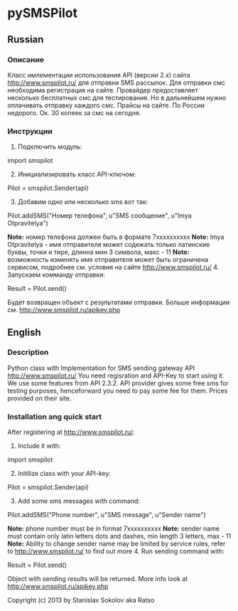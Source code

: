 # pySMSPilot

## Russian

### Описание

Класс имлементации использования API (версии 2.x) сайта http://www.smspilot.ru/ для отправки SMS рассылок.
Для отправки смс необходима регистрация на сайте. Провайдер предоставляет несколько бесплатных смс для тестирования. Но в дальнейшем нужно оплачивать отправку каждого смс. Прайсы на сайте. По России недорого. Ок. 30 копеек за смс на сегодня.

### Инструкции

1. Подключить модуль:

import smspilot

2. Инициализировать класс API-ключом:

Pilot = smspilot.Sender(api)

3. Добавим одно или несколько sms вот так:

Pilot.addSMS("Номер телефона", u"SMS сообщение", u"Imya Otpravitelya")

**Note:** номер телефона должен быть в формате 7xxxxxxxxxx
**Note:** Imya Otpravitelya - имя отправителя может содежать только латинские буквы, точки и тире, длинна мин 3 символа, макс - 11
**Note:** возможность изменять имя отправителя может быть ограничена сервисом, подробнее см. условия на сайте http://www.smspilot.ru/
4. Запускаем комманду отправки:

Result = Pilot.send()

Будет возвращен объект с результатами отправки. Больше информации см. <http://www.smspilot.ru/apikey.php>

## English

### Description

Python class with Implementation for SMS sending gateway API <http://www.smspilot.ru/>
You need regisration and API-Key to start using it. We use some features from API 2.3.2.
API provider gives some free sms for testing purposes, henceforward you need to pay some
fee for them. Prices provided on their site.

### Installation ang quick start

After registering at <http://www.smspilot.ru/>:
1. Include it with:

import smspilot

2. Initilize class with your API-key:

Pilot = smspilot.Sender(api)

3. Add some sms messages with command:

Pilot.addSMS("Phone number", u"SMS message", u"Sender name")

**Note:** phone number must be in format 7xxxxxxxxxx
**Note:** sender name must contain only latin letters dots and dashes, min length 3 letters, max - 11
**Note:** Ability to change sender name may be limited by service rules, refer to http://www.smspilot.ru/ to find out more
4. Run sending command with:

Result = Pilot.send()

Object with sending results will be returned. More info look at <http://www.smspilot.ru/apikey.php>

Copyright (c) 2013 by Stanislav Sokolov aka Ratso
